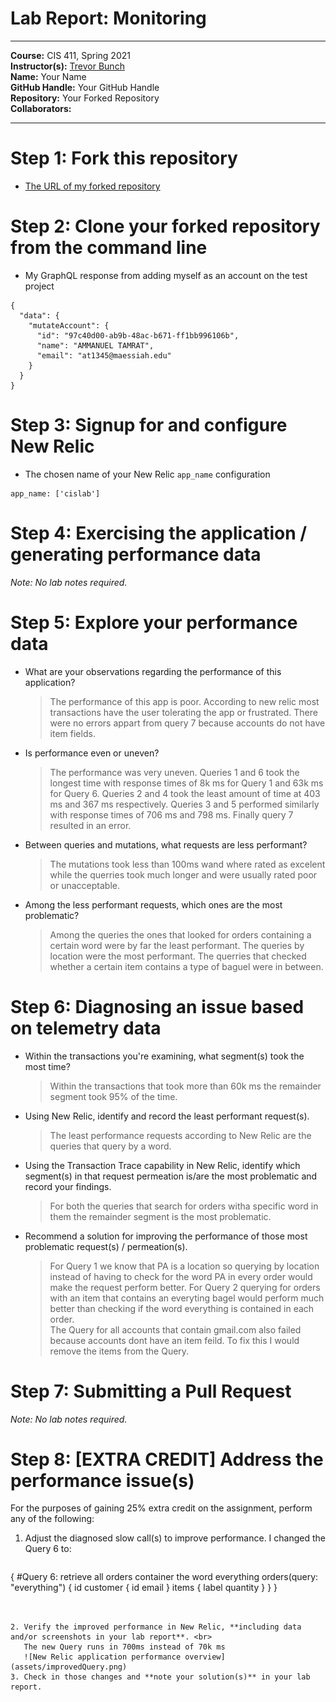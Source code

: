 # Lab Report: Monitoring
___
**Course:** CIS 411, Spring 2021  
**Instructor(s):** [Trevor Bunch](https://github.com/trevordbunch)  
**Name:** Your Name  
**GitHub Handle:** Your GitHub Handle  
**Repository:** Your Forked Repository  
**Collaborators:** 
___

# Step 1: Fork this repository
- [The URL of my forked repository](https://github.com/AmmanuelT/cis411_lab5_Monitoring)

# Step 2: Clone your forked repository from the command line
- My GraphQL response from adding myself as an account on the test project
```
{
  "data": {
    "mutateAccount": {
      "id": "97c40d00-ab9b-48ac-b671-ff1bb996106b",
      "name": "AMMANUEL TAMRAT",
      "email": "at1345@maessiah.edu"
    }
  }
}
```

# Step 3: Signup for and configure New Relic
- The chosen name of your New Relic ```app_name``` configuration
```
app_name: ['cislab']
```

# Step 4: Exercising the application / generating performance data

_Note: No lab notes required._

# Step 5: Explore your performance data
* What are your observations regarding the performance of this application? 
  > The performance of this app is poor. According to new relic most transactions have the user tolerating the app or frustrated. There were no errors appart from query 7 because accounts do not have item fields.
* Is performance even or uneven? 
  > The performance was very uneven. Queries 1 and 6 took the longest time with response times of 8k ms for Query 1 and 63k ms for Query 6. Queries 2 and 4 took the least amount of time at 403 ms and 367 ms respectively. Queries 3 and 5 performed similarly with response times of 706 ms and 798 ms. Finally query 7 resulted in an error.
* Between queries and mutations, what requests are less performant? 
  > The mutations took less than 100ms wand where rated as excelent while the querries took much longer and were usually rated poor or unacceptable.
* Among the less performant requests, which ones are the most problematic?
  > Among the queries the ones that looked for orders containing a certain word were by far the least performant. The queries by location were the most performant. The querries that checked whether a certain item contains a type of baguel were in between.

# Step 6: Diagnosing an issue based on telemetry data
* Within the transactions you're examining, what segment(s) took the most time?
  > Within the transactions that took more than 60k ms the remainder segment took 95% of the time.
* Using New Relic, identify and record the least performant request(s).
  > The least performance requests according to New Relic are the queries that query by a word.
* Using the Transaction Trace capability in New Relic, identify which segment(s) in that request permeation is/are the most problematic and record your findings.
  > For both the queries that search for orders witha specific word in them the remainder segment is the most problematic.
* Recommend a solution for improving the performance of those most problematic request(s) / permeation(s).
  > For Query 1 we know that PA is a location so querying by location instead of having to check for the word PA in every order would make the request perform better. For Query 2 querying for orders with an item that contains an everyting bagel would perform much better than checking if the word everything is contained in each order.<br> The Query for all accounts that contain gmail.com also failed because accounts dont have an item feild. To fix this I would remove the items from the Query.

# Step 7: Submitting a Pull Request
_Note: No lab notes required._

# Step 8: [EXTRA CREDIT] Address the performance issue(s)
For the purposes of gaining 25% extra credit on the assignment, perform any of the following:
1. Adjust the diagnosed slow call(s) to improve performance. 
   I changed the Query 6 to:<br>

   ``` graphql
{
  #Query 6: retrieve all orders container the word everything
  orders(query: "everything") {
    id
    customer {
      id
      email
    }
    items {
      label
      quantity
    }
  }
}

```


2. Verify the improved performance in New Relic, **including data and/or screenshots in your lab report**. <br>
   The new Query runs in 700ms instead of 70k ms
   ![New Relic application performance overview](assets/improvedQuery.png)
3. Check in those changes and **note your solution(s)** in your lab report.